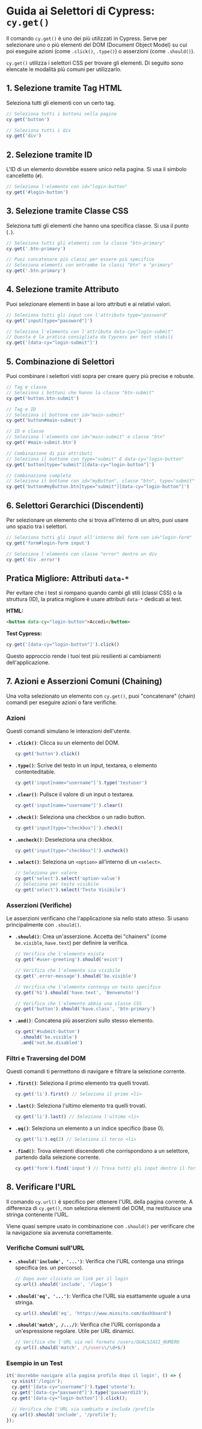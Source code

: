 # Guida ai Selettori di Cypress: `cy.get()`

Il comando `cy.get()` è uno dei più utilizzati in Cypress. Serve per selezionare uno o più elementi del DOM (Document Object Model) su cui poi eseguire azioni (come `.click()`, `.type()`) o asserzioni (come `.should()`).

`cy.get()` utilizza i selettori CSS per trovare gli elementi. Di seguito sono elencate le modalità più comuni per utilizzarlo.

## 1. Selezione tramite Tag HTML

Seleziona tutti gli elementi con un certo tag.

```javascript
// Seleziona tutti i bottoni nella pagina
cy.get('button')

// Seleziona tutti i div
cy.get('div')
```

## 2. Selezione tramite ID

L'ID di un elemento dovrebbe essere unico nella pagina. Si usa il simbolo cancelletto (`#`).

```javascript
// Seleziona l'elemento con id="login-button"
cy.get('#login-button')
```

## 3. Selezione tramite Classe CSS

Seleziona tutti gli elementi che hanno una specifica classe. Si usa il punto (`.`).

```javascript
// Seleziona tutti gli elementi con la classe "btn-primary"
cy.get('.btn-primary')

// Puoi concatenare più classi per essere più specifico
// Seleziona elementi con entrambe le classi "btn" e "primary"
cy.get('.btn.primary')
```

## 4. Selezione tramite Attributo

Puoi selezionare elementi in base ai loro attributi e ai relativi valori.

```javascript
// Seleziona tutti gli input con l'attributo type="password"
cy.get('input[type="password"]')

// Seleziona l'elemento con l'attributo data-cy="login-submit"
// Questa è la pratica consigliata da Cypress per test stabili
cy.get('[data-cy="login-submit"]')
```

## 5. Combinazione di Selettori

Puoi combinare i selettori visti sopra per creare query più precise e robuste.

```javascript
// Tag e classe
// Seleziona i bottoni che hanno la classe "btn-submit"
cy.get('button.btn-submit')

// Tag e ID
// Seleziona il bottone con id="main-submit"
cy.get('button#main-submit')

// ID e classe
// Seleziona l'elemento con id="main-submit" e classe "btn"
cy.get('#main-submit.btn')

// Combinazione di più attributi
// Seleziona il bottone con type="submit" E data-cy="login-button"
cy.get('button[type="submit"][data-cy="login-button"]')

// Combinazione completa
// Seleziona il bottone con id="myButton", classe "btn", type="submit" e data-cy="login-button"
cy.get('button#myButton.btn[type="submit"][data-cy="login-button"]')
```

## 6. Selettori Gerarchici (Discendenti)

Per selezionare un elemento che si trova all'interno di un altro, puoi usare uno spazio tra i selettori.

```javascript
// Seleziona tutti gli input all'interno del form con id="login-form"
cy.get('form#login-form input')

// Seleziona l'elemento con classe "error" dentro un div
cy.get('div .error')
```

## Pratica Migliore: Attributi `data-*`

Per evitare che i test si rompano quando cambi gli stili (classi CSS) o la struttura (ID), la pratica migliore è usare attributi `data-*` dedicati ai test.

**HTML:**

```html
<button data-cy="login-button">Accedi</button>
```

**Test Cypress:**

```javascript
cy.get('[data-cy="login-button"]').click()
```

Questo approccio rende i tuoi test più resilienti ai cambiamenti dell'applicazione.

## 7. Azioni e Asserzioni Comuni (Chaining)

Una volta selezionato un elemento con `cy.get()`, puoi "concatenare" (chain) comandi per eseguire azioni o fare verifiche.

### Azioni

Questi comandi simulano le interazioni dell'utente.

- **`.click()`**: Clicca su un elemento del DOM.

  ```javascript
  cy.get('button').click()
  ```

- **`.type()`**: Scrive del testo in un input, textarea, o elemento contenteditable.

  ```javascript
  cy.get('input[name="username"]').type('testuser')
  ```

- **`.clear()`**: Pulisce il valore di un input o textarea.

  ```javascript
  cy.get('input[name="username"]').clear()
  ```

- **`.check()`**: Seleziona una checkbox o un radio button.

  ```javascript
  cy.get('input[type="checkbox"]').check()
  ```

- **`.uncheck()`**: Deseleziona una checkbox.

  ```javascript
  cy.get('input[type="checkbox"]').uncheck()
  ```

- **`.select()`**: Seleziona un `<option>` all'interno di un `<select>`.

  ```javascript
  // Seleziona per valore
  cy.get('select').select('option-value')
  // Seleziona per testo visibile
  cy.get('select').select('Testo Visibile')
  ```

### Asserzioni (Verifiche)

Le asserzioni verificano che l'applicazione sia nello stato atteso. Si usano principalmente con `.should()`.

- **`.should()`**: Crea un'asserzione. Accetta dei "chainers" (come `be.visible`, `have.text`) per definire la verifica.

  ```javascript
  // Verifica che l'elemento esista
  cy.get('#user-greeting').should('exist')

  // Verifica che l'elemento sia visibile
  cy.get('.error-message').should('be.visible')

  // Verifica che l'elemento contenga un testo specifico
  cy.get('h1').should('have.text', 'Benvenuto!')

  // Verifica che l'elemento abbia una classe CSS
  cy.get('button').should('have.class', 'btn-primary')
  ```

- **`.and()`**: Concatena più asserzioni sullo stesso elemento.

  ```javascript
  cy.get('#submit-button')
    .should('be.visible')
    .and('not.be.disabled')
  ```

### Filtri e Traversing del DOM

Questi comandi ti permettono di navigare e filtrare la selezione corrente.

- **`.first()`**: Seleziona il primo elemento tra quelli trovati.

  ```javascript
  cy.get('li').first() // Seleziona il primo <li>
  ```

- **`.last()`**: Seleziona l'ultimo elemento tra quelli trovati.

  ```javascript
  cy.get('li').last() // Seleziona l'ultimo <li>
  ```

- **`.eq()`**: Seleziona un elemento a un indice specifico (base 0).

  ```javascript
  cy.get('li').eq(2) // Seleziona il terzo <li>
  ```

- **`.find()`**: Trova elementi discendenti che corrispondono a un selettore, partendo dalla selezione corrente.

  ```javascript
  cy.get('form').find('input') // Trova tutti gli input dentro il form
  ```

## 8. Verificare l'URL

Il comando `cy.url()` è specifico per ottenere l'URL della pagina corrente. A differenza di `cy.get()`, non seleziona elementi del DOM, ma restituisce una stringa contenente l'URL.

Viene quasi sempre usato in combinazione con `.should()` per verificare che la navigazione sia avvenuta correttamente.

### Verifiche Comuni sull'URL

- **`.should('include', '...')`**: Verifica che l'URL contenga una stringa specifica (es. un percorso).
  ```javascript
  // Dopo aver cliccato un link per il login
  cy.url().should('include', '/login')
  ```

- **`.should('eq', '...')`**: Verifica che l'URL sia esattamente uguale a una stringa.
  ```javascript
  cy.url().should('eq', 'https://www.miosito.com/dashboard')
  ```

- **`.should('match', /.../)`**: Verifica che l'URL corrisponda a un'espressione regolare. Utile per URL dinamici.
  ```javascript
  // Verifica che l'URL sia nel formato /users/QUALSIASI_NUMERO
  cy.url().should('match', /\/users\/\d+$/)
  ```

### Esempio in un Test
```javascript
it('dovrebbe navigare alla pagina profilo dopo il login', () => {
  cy.visit('/login');
  cy.get('[data-cy="username"]').type('utente');
  cy.get('[data-cy="password"]').type('password123');
  cy.get('[data-cy="login-button"]').click();

  // Verifica che l'URL sia cambiato e includa /profile
  cy.url().should('include', '/profile');
});
```
